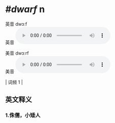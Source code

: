 # ***\#dwarf*** n
英音 dwɔːf  
英音
<audio src="./media/dwarf1.aac" controls="controls"></audio>

美音 dwɔːrf  
美音
<audio src="./media/dwarf2.aac" controls="controls"></audio>



| 词频 1 |  

英文释义
---
### 1.**侏儒，小矮人**  


